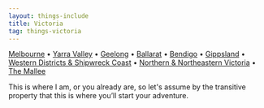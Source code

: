 ```yaml
---
layout: things-include
title: Victoria
tag: things-victoria
---
```

[Melbourne](melbourne) • [Yarra Valley](yarra-valley) • [Geelong](geelong) • [Ballarat](ballarat) • [Bendigo](bendigo) • [Gippsland](gippsland) • [Western Districts & Shipwreck Coast](western-districts) • [Northern & Northeastern Victoria](northern) • [The Mallee](mallee)

This is where I am, or you already are, so let's assume by the transitive property that this is where you’ll start your adventure.
